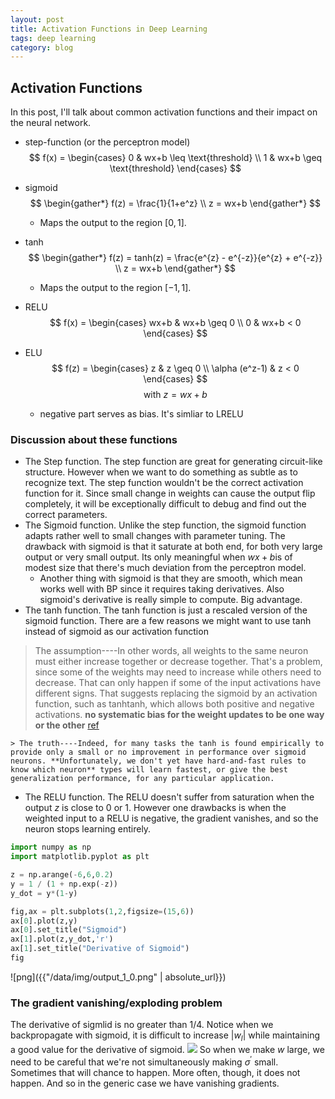 ```yaml
---
layout: post
title: Activation Functions in Deep Learning
tags: deep learning
category: blog
---
```


## Activation Functions
In this post, I'll talk about common activation functions and their impact on the neural network.
- step-function (or the perceptron model)
$$
f(x) =
\begin{cases}
0 & wx+b \leq \text{threshold} \\
1 & wx+b \geq \text{threshold}
\end{cases}
$$
- sigmoid
$$
\begin{gather*}
f(z) = \frac{1}{1+e^z} \\
z = wx+b
\end{gather*}
$$
    - Maps the output to the region $[0,1]$.
- tanh
$$
\begin{gather*}
f(z) = tanh(z) = \frac{e^{z} - e^{-z}}{e^{z} + e^{-z}} \\
z = wx+b
\end{gather*}
$$
    - Maps the output to the region $[-1,1]$.
- RELU
$$
f(x) =
\begin{cases}
wx+b & wx+b \geq 0 \\
0 & wx+b < 0
\end{cases}
$$

- ELU
$$
f(z) =
\begin{cases}
z & z \geq 0 \\
\alpha (e^z-1) & z < 0
\end{cases}
$$
$$\text{with} \: z = wx+b$$
    - negative part serves as bias. It's simliar to LRELU

### Discussion about these functions
- The Step function. The step function are great for generating circuit-like structure. However when we want to do something as subtle as to recognize text. The step function wouldn't be the correct activation function for it. Since small change in weights can cause the output flip completely, it will be exceptionally difficult to debug and find out the correct parameters.
- The Sigmoid function. Unlike the step function, the sigmoid function adapts rather well to small changes with parameter tuning. The drawback with sigmoid is that it saturate at both end, for both very large output or very small output. Its only meaningful when $wx+b$is of modest size that there's much deviation from the perceptron model. 
    - Another thing with sigmoid is that they are smooth, which mean works well with BP since it requires taking derivatives. Also sigmoid's derivative is really simple to compute. Big advantage.
- The tanh function. The tanh function is just a rescaled version of the sigmoid function. There are a few reasons we might want to use tanh instead of sigmoid as our activation function
> The assumption----In other words, all weights to the same neuron must either increase together or decrease together. That's a problem, since some of the weights may need to increase while others need to decrease. That can only happen if some of the input activations have different signs. That suggests replacing the sigmoid by an activation function, such as tanhtanh, which allows both positive and negative activations. **no systematic bias for the weight updates to be one way or the other** [ref](http://neuralnetworksanddeeplearning.com/chap3.html#eqtn72)
    
    > The truth----Indeed, for many tasks the tanh is found empirically to provide only a small or no improvement in performance over sigmoid neurons. **Unfortunately, we don't yet have hard-and-fast rules to know which neuron** types will learn fastest, or give the best generalization performance, for any particular application.

- The RELU function. The RELU doesn't suffer from saturation when the output $z$ is close to 0 or 1. However one drawbacks is when the weighted input to a RELU is negative, the gradient vanishes, and so the neuron stops learning entirely.


```python
import numpy as np
import matplotlib.pyplot as plt

z = np.arange(-6,6,0.2)
y = 1 / (1 + np.exp(-z))
y_dot = y*(1-y)

fig,ax = plt.subplots(1,2,figsize=(15,6))
ax[0].plot(z,y)
ax[0].set_title("Sigmoid")
ax[1].plot(z,y_dot,'r')
ax[1].set_title("Derivative of Sigmoid")
fig
```




![png]({{"/data/img/output_1_0.png" | absolute_url}})



### The gradient vanishing/exploding problem
The derivative of sigmlid is no greater than 1/4. Notice when we backpropagate with sigmoid, it is difficult to increase $|w_l|$ while maintaining a good value for the derivative of sigmoid. 
![](http://om1hdizoc.bkt.clouddn.com/17-12-25/32708724.jpg)
So when we make $w$ large, we need to be careful that we're not simultaneously making $\sigma^\prime$ small. Sometimes that will chance to happen. More often, though, it does not happen. And so in the generic case we have vanishing gradients.
